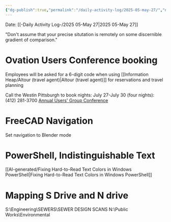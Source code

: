 ```yaml
---
{"dg-publish":true,"permalink":"/daily-activity-log/2025-05-may-27/","noteIcon":"","created":"2025-05-27T07:43:12.924-05:00"}
---
```


Date: [[-Daily Activity Log-/2025 05-May 27\|2025 05-May 27]]

"Don't assume that your precise situtation is remotely on some discernible gradient of comparison."

# Ovation Users Conference booking
Employees will be asked for a 6-digit code when using [[Information Heap/Altour (travel agent)\|Altour (travel agent)]] for reservations and travel planning

Call the Westin Pittsburgh to book nights: July 27-July 30 (four nights): (412) 281-3700
[Annual Users' Group Conference](https://www.ovationusers.com/UG/Users_Group_Conference#section5)

# FreeCAD Navigation
Set navigation to Blender mode


# PowerShell, Indistinguishable Text
[[AI-generated/Fixing Hard-to-Read Text Colors in Windows PowerShell\|Fixing Hard-to-Read Text Colors in Windows PowerShell]]

# Mapping S Drive and N drive
S:\Engineering\SEWERS\SEWER DESIGN SCANS
N:\Public Works\Environmental